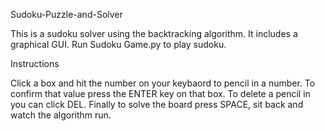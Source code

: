 Sudoku-Puzzle-and-Solver

This is a sudoku solver using the backtracking algorithm. It includes a graphical GUI.
Run Sudoku Game.py to play sudoku.

Instructions

Click a box and hit the number on your keybaord to pencil in a number. To confirm that value press the ENTER key on that box. To delete a pencil in you can click DEL.
Finally to solve the board press SPACE, sit back and watch the algorithm run.
